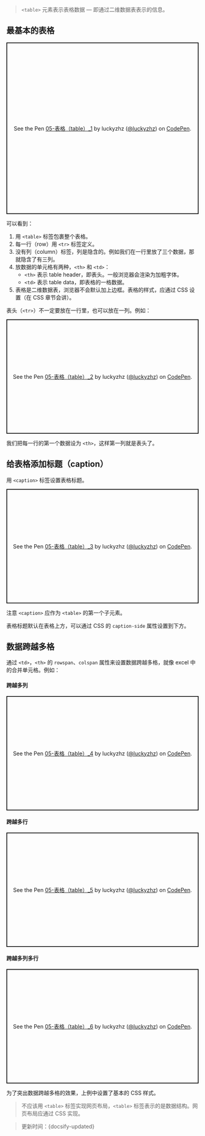 > `<table>` 元素表示表格数据 — 即通过二维数据表表示的信息。

## 最基本的表格

<p class="codepen" data-height="450" data-default-tab="html,result" data-slug-hash="rNGaWVK" data-editable="true" data-user="luckyzhz" style="height: 450px; box-sizing: border-box; display: flex; align-items: center; justify-content: center; border: 2px solid; margin: 1em 0; padding: 1em;">
  <span>See the Pen <a href="https://codepen.io/luckyzhz/pen/rNGaWVK">
  05-表格（table）_1</a> by luckyzhz (<a href="https://codepen.io/luckyzhz">@luckyzhz</a>)
  on <a href="https://codepen.io">CodePen</a>.</span>
</p>
<script async src="https://cpwebassets.codepen.io/assets/embed/ei.js"></script>

可以看到：

1. 用 `<table>` 标签包裹整个表格。
2. 每一行（row）用 `<tr>` 标签定义。
3. 没有列（column）标签，列是隐含的。例如我们在一行里放了三个数据，那就隐含了有三列。
4. 放数据的单元格有两种，`<th>` 和 `<td>`：
    * `<th>` 表示 table header，即表头。一般浏览器会渲染为加粗字体。
    * `<td>` 表示 table data，即表格的一格数据。
5. 表格是二维数据表，浏览器不会默认加上边框。表格的样式，应通过 CSS 设置（在 CSS 章节会讲）。

表头（`<tr>`）不一定要放在一行里，也可以放在一列。例如：

<p class="codepen" data-height="300" data-default-tab="html,result" data-slug-hash="abLzpbz" data-editable="true" data-user="luckyzhz" style="height: 300px; box-sizing: border-box; display: flex; align-items: center; justify-content: center; border: 2px solid; margin: 1em 0; padding: 1em;">
  <span>See the Pen <a href="https://codepen.io/luckyzhz/pen/abLzpbz">
  05-表格（table）_2</a> by luckyzhz (<a href="https://codepen.io/luckyzhz">@luckyzhz</a>)
  on <a href="https://codepen.io">CodePen</a>.</span>
</p>
<script async src="https://cpwebassets.codepen.io/assets/embed/ei.js"></script>

我们把每一行的第一个数据设为 `<th>`，这样第一列就是表头了。

## 给表格添加标题（caption）

用 `<caption>` 标签设置表格标题。

<p class="codepen" data-height="300" data-default-tab="html,result" data-slug-hash="LYzExpZ" data-editable="true" data-user="luckyzhz" style="height: 300px; box-sizing: border-box; display: flex; align-items: center; justify-content: center; border: 2px solid; margin: 1em 0; padding: 1em;">
  <span>See the Pen <a href="https://codepen.io/luckyzhz/pen/LYzExpZ">
  05-表格（table）_3</a> by luckyzhz (<a href="https://codepen.io/luckyzhz">@luckyzhz</a>)
  on <a href="https://codepen.io">CodePen</a>.</span>
</p>
<script async src="https://cpwebassets.codepen.io/assets/embed/ei.js"></script>

注意 `<caption>` 应作为 `<table>` 的第一个子元素。

表格标题默认在表格上方，可以通过 CSS 的 `caption-side` 属性设置到下方。

## 数据跨越多格

通过 `<td>`，`<th>` 的 `rowspan`、`colspan` 属性来设置数据跨越多格，就像 excel 中的合并单元格。例如：

<!-- tabs:start -->

#### **跨越多列**

<p class="codepen" data-height="300" data-default-tab="html,result" data-slug-hash="OJxPWbv" data-editable="true" data-user="luckyzhz" style="height: 300px; box-sizing: border-box; display: flex; align-items: center; justify-content: center; border: 2px solid; margin: 1em 0; padding: 1em;">
  <span>See the Pen <a href="https://codepen.io/luckyzhz/pen/OJxPWbv">
  05-表格（table）_4</a> by luckyzhz (<a href="https://codepen.io/luckyzhz">@luckyzhz</a>)
  on <a href="https://codepen.io">CodePen</a>.</span>
</p>
<script async src="https://cpwebassets.codepen.io/assets/embed/ei.js"></script>

#### **跨越多行**

<p class="codepen" data-height="300" data-default-tab="html,result" data-slug-hash="xxXbgdV" data-editable="true" data-user="luckyzhz" style="height: 300px; box-sizing: border-box; display: flex; align-items: center; justify-content: center; border: 2px solid; margin: 1em 0; padding: 1em;">
  <span>See the Pen <a href="https://codepen.io/luckyzhz/pen/xxXbgdV">
  05-表格（table）_5</a> by luckyzhz (<a href="https://codepen.io/luckyzhz">@luckyzhz</a>)
  on <a href="https://codepen.io">CodePen</a>.</span>
</p>
<script async src="https://cpwebassets.codepen.io/assets/embed/ei.js"></script>

#### **跨越多列多行**

<p class="codepen" data-height="300" data-default-tab="html,result" data-slug-hash="MWEYJEN" data-editable="true" data-user="luckyzhz" style="height: 300px; box-sizing: border-box; display: flex; align-items: center; justify-content: center; border: 2px solid; margin: 1em 0; padding: 1em;">
  <span>See the Pen <a href="https://codepen.io/luckyzhz/pen/MWEYJEN">
  05-表格（table）_6</a> by luckyzhz (<a href="https://codepen.io/luckyzhz">@luckyzhz</a>)
  on <a href="https://codepen.io">CodePen</a>.</span>
</p>
<script async src="https://cpwebassets.codepen.io/assets/embed/ei.js"></script>

<!-- tabs:end -->

为了突出数据跨越多格的效果，上例中设置了基本的 CSS 样式。

> 不应该用 `<table>` 标签实现网页布局，`<table>` 标签表示的是数据结构。网页布局应通过 CSS 实现。



> 更新时间：{docsify-updated}